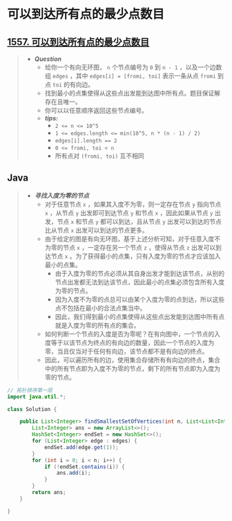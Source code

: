 # 可以到达所有点的最少点数目

## [1557. 可以到达所有点的最少点数目](https://leetcode.cn/problems/minimum-number-of-vertices-to-reach-all-nodes/)

> - ***Question***
>   - 给你一个有向无环图， `n` 个节点编号为 `0` 到 `n - 1` ，以及一个边数组 `edges` ，其中 `edges[i] = [fromi, toi]` 表示一条从点 `fromi` 到点 `toi` 的有向边。
>   - 找到最小的点集使得从这些点出发能到达图中所有点。题目保证解存在且唯一。
>   - 你可以以任意顺序返回这些节点编号。
>   - ***tips:***
>     - `2 <= n <= 10^5`
>     - `1 <= edges.length <= min(10^5, n * (n - 1) / 2)`
>     - `edges[i].length == 2`
>     - `0 <= fromi, toi < n`
>     - 所有点对 `(fromi, toi)` 互不相同

## Java

> - ***寻找入度为零的节点***
>   - 对于任意节点 `x` ，如果其入度不为零，则一定存在节点 `y` 指向节点 `x` ，从节点 `y` 出发即可到达节点 `y` 和节点 `x` ，因此如果从节点 `y` 出发，节点 `x` 和节点 `y` 都可以到达，且从节点 `y` 出发可以到达的节点比从节点 `x` 出发可以到达的节点更多。
>   - 由于给定的图是有向无环图，基于上述分析可知，对于任意入度不为零的节点 `x` ，一定存在另一个节点 `z` ，使得从节点 `z` 出发可以到达节点 `x` 。为了获得最小的点集，只有入度为零的节点才应该加入最小的点集。
>     - 由于入度为零的节点必须从其自身出发才能到达该节点，从别的节点出发都无法到达该节点，因此最小的点集必须包含所有入度为零的节点。
>     - 因为入度不为零的点总可以由某个入度为零的点到达，所以这些点不包括在最小的合法点集当中。
>     - 因此，我们得到最小的点集使得从这些点出发能到达图中所有点就是入度为零的所有点的集合。
>   - 如何判断一个节点的入度是否为零呢？在有向图中，一个节点的入度等于以该节点为终点的有向边的数量，因此一个节点的入度为零，当且仅当对于任何有向边，该节点都不是有向边的终点。
>   - 因此，可以遍历所有的边，使用集合存储所有有向边的终点，集合中的所有节点即为入度不为零的节点，剩下的所有节点即为入度为零的节点。

```java
// 拓扑排序第一层
import java.util.*;

class Solution {

    public List<Integer> findSmallestSetOfVertices(int n, List<List<Integer>> edges) {
        List<Integer> ans = new ArrayList<>();
        HashSet<Integer> endSet = new HashSet<>();
        for (List<Integer> edge : edges) {
            endSet.add(edge.get(1));
        }
        for (int i = 0; i < n; i++) {
            if (!endSet.contains(i)) {
                ans.add(i);
            }
        }
        return ans;
    }

}
```
